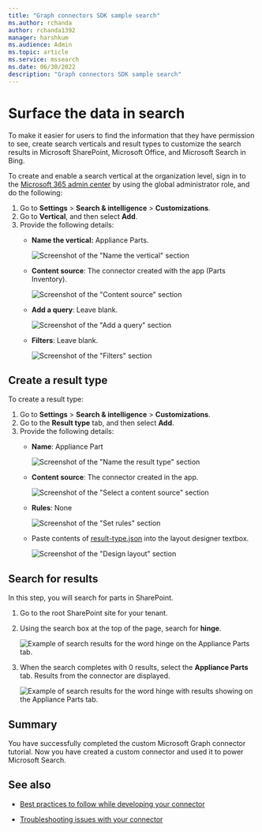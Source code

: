```yaml
---
title: "Graph connectors SDK sample search"
ms.author: rchanda
author: rchanda1392
manager: harshkum
ms.audience: Admin
ms.topic: article
ms.service: mssearch
ms.date: 06/30/2022
description: "Graph connectors SDK sample search"
---
```


# Surface the data in search

To make it easier for users to find the information that they have permission to see, create search verticals and result types to customize the search results in Microsoft SharePoint, Microsoft Office, and Microsoft Search in Bing.

To create and enable a search vertical at the organization level, sign in to the [Microsoft 365 admin center](https://admin.microsoft.com/) by using the global administrator role, and do the following:

1. Go to **Settings** > **Search & intelligence** > **Customizations**.
2. Go to **Vertical**, and then select **Add**.
3. Provide the following details:
   * **Name the vertical:** Appliance Parts.

     ![Screenshot of the "Name the vertical" section](media/connectors-sdk/build11.png)

   * **Content source**: The connector created with the app (Parts Inventory).

     ![Screenshot of the "Content source" section](media/connectors-sdk/build12.png)

   * **Add a query**: Leave blank.

     ![Screenshot of the "Add a query" section](media/connectors-sdk/build13.png)

   * **Filters**: Leave blank.

     ![Screenshot of the "Filters" section](media/connectors-sdk/build14.png)

## Create a result type

To create a result type:

1. Go to **Settings** > **Search & intelligence** > **Customizations**.
2. Go to the **Result type** tab, and then select **Add**.
3. Provide the following details:
   * **Name**: Appliance Part

     ![Screenshot of the "Name the result type" section](media/connectors-sdk/build15.png)

   * **Content source**: The connector created in the app.

     ![Screenshot of the "Select a content source" section](media/connectors-sdk/build16.png)

   * **Rules**: None

     ![Screenshot of the "Set rules" section](media/connectors-sdk/build17.png)

   * Paste contents of [result-type.json](https://github.com/microsoftgraph/msgraph-search-connector-sample/blob/master/result-type.json) into the layout designer textbox.

     ![Screenshot of the "Design layout" section](media/connectors-sdk/build18.png)

## Search for results

In this step, you will search for parts in SharePoint.

1. Go to the root SharePoint site for your tenant.
2. Using the search box at the top of the page, search for **hinge**.

   ![Example of search results for the word hinge on the Appliance Parts tab.](media/connectors-sdk/build19.png)

3. When the search completes with 0 results, select the **Appliance Parts** tab. Results from the connector are displayed.

   ![Example of search results for the word hinge with results showing on the Appliance Parts tab.](media/connectors-sdk/build20.png)

## Summary

You have successfully completed the custom Microsoft Graph connector tutorial. Now you have created a custom connector and used it to power Microsoft Search.

## See also

* [Best practices to follow while developing your connector](/MicrosoftSearch/custom-connector-sdk-best-practices)

* [Troubleshooting issues with your connector](/MicrosoftSearch/custom-connector-sdk-troubleshooting)
